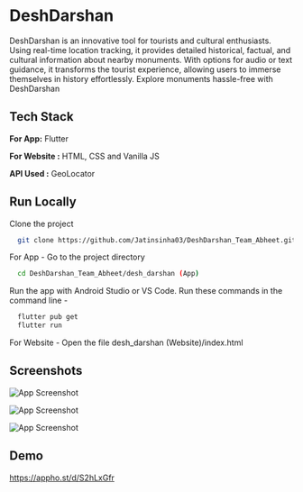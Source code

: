 
# DeshDarshan

DeshDarshan is an innovative tool for tourists and cultural enthusiasts. Using real-time location tracking, it provides detailed historical, factual, and cultural information about nearby monuments. With options for audio or text guidance, it transforms the tourist experience, allowing users to immerse themselves in history effortlessly. Explore monuments hassle-free with DeshDarshan




## Tech Stack

**For App:** Flutter

**For Website :** HTML, CSS and Vanilla JS

**API Used :** GeoLocator




## Run Locally

Clone the project

```bash
  git clone https://github.com/Jatinsinha03/DeshDarshan_Team_Abheet.git
```

For App - Go to the project directory

```bash
  cd DeshDarshan_Team_Abheet/desh_darshan (App)
```

Run the app with Android Studio or VS Code. Run these commands in the command line - 

```bash
  flutter pub get
  flutter run
```

For Website - Open the file desh_darshan (Website)/index.html


## Screenshots

![App Screenshot](https://i.ibb.co/zndDpfj/Screenshot-2023-09-24-14-59-12-920-com-example-desh-darshan.jpg)

![App Screenshot](https://i.ibb.co/jzTvjhg/Screenshot-2023-09-24-14-59-17-809-com-example-desh-darshan.jpg)

![App Screenshot](https://i.ibb.co/qyVTKg6/Whats-App-Image-2023-09-24-at-3-14-24-PM.jpg)


## Demo

https://appho.st/d/S2hLxGfr

